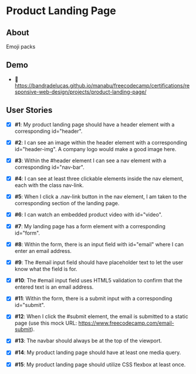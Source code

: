 # Product Landing Page

## About

Emoji packs

## Demo

- 🔗 https://bandradelucas.github.io/manabu/freecodecamp/certifications/responsive-web-design/projects/product-landing-page/

## User Stories

 - [x] **#1**: My product landing page should have a header element with a corresponding id="header".

 - [x] **#2**: I can see an image within the header element with a corresponding id="header-img". A company logo would make a good image here.

 - [x] **#3**: Within the #header element I can see a nav element with a corresponding id="nav-bar".

 - [x] **#4**: I can see at least three clickable elements inside the nav element, each with the class nav-link.

 - [x] **#5**: When I click a .nav-link button in the nav element, I am taken to the corresponding section of the landing page.

 - [x] **#6**: I can watch an embedded product video with id="video".

 - [x] **#7**: My landing page has a form element with a corresponding id="form".

 - [x] **#8**: Within the form, there is an input field with id="email" where I can enter an email address.

 - [x] **#9**: The #email input field should have placeholder text to let the user know what the field is for.

 - [x] **#10**: The #email input field uses HTML5 validation to confirm that the entered text is an email address.

 - [x] **#11**: Within the form, there is a submit input with a corresponding id="submit".

 - [x] **#12**: When I click the #submit element, the email is submitted to a static page (use this mock URL: https://www.freecodecamp.com/email-submit).

 - [x] **#13**: The navbar should always be at the top of the viewport.

 - [x] **#14**: My product landing page should have at least one media query.

 - [x] **#15**: My product landing page should utilize CSS flexbox at least once.